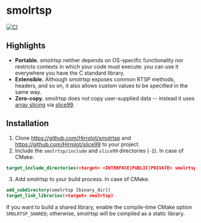 # smolrtsp
[![CI](https://github.com/Hirrolot/smolrtsp/workflows/C/C++%20CI/badge.svg)](https://github.com/Hirrolot/smolrtsp/actions)

## Highlights

 - **Portable.** smolrtsp neither depends on OS-specific functionality nor restricts contexts in which your code must execute: you can use it everywhere you have the C standard library.
 - **Extensible.** Although smolrtsp exposes common RTSP methods, headers, and so on, it also allows custom values to be specified in the same way.
 - **Zero-copy.** smolrtsp does not copy user-supplied data -- instead it uses [array slicing] via [slice99].

[array slicing]: https://en.wikipedia.org/wiki/Array_slicing
[slice99]: https://github.com/Hirrolot/slice99

## Installation

 1. Clone https://github.com/Hirrolot/smolrtsp and https://github.com/Hirrolot/slice99 to your project.
 2. Include the `smolrtsp/include` and `slice99` directories (`-I`). In case of CMake:

```cmake
target_include_directories(<target> <INTERFACE|PUBLIC|PRIVATE> smolrtsp/include slice99)
```

 3. Add smolrtsp to your build process. In case of CMake:

```cmake
add_subdirectory(smolrtsp [binary_dir])
target_link_libraries(<target> smolrtsp)
```

If you want to build a shared library, enable the compile-time CMake option `SMOLRTSP_SHARED`; otherwise, smolrtsp will be compiled as a static library.
